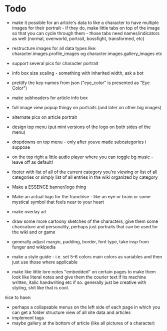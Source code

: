 # Todo

- make it possible for an article's data to like a character to have multiple images for their portrait - if they do, make little tabs on top of the image so that you can cycle through them - those tabs need names/indicators as well (normal, overworld, portrait, bossfight, transformed, etc)

- restructure images for all data types like: character.images.profile_images og character.images.gallery_images etc
- support several pics for character portrait

- info box size scaling - something with inherited width, ask a bot

- prettify the key-names from json ("eye_color" is presented as "Eye Color")

- make subheaders for article info box

- full image view popup thingy on portraits (and later on other big images)

- alternate pics on article portrait

- design top menu (put mini versions of the logo on both sides of the menu)

- dropdowns on top menu - only after youve made subcategories i suppose

- on the top right a little audio player where you can toggle bg music - leave off as default!

- footer with list of all of the current category you're viewing or list of all categories or simply list of all entries in the wiki organized by category

- Make a ESSENCE banner/logo thing
- Make an actual logo for the franchise - like an eye or brain or some mystical symbol that feels near to your heart
- make overlay art
- draw some more cartoony sketches of the characters, give them some charicature and personality, perhaps just portraits that can be used for the wiki and or game

- generally adjust margin, padding, border, font type, take insp from funger and wikipedia

- make a style guide - i.e. set 5-6 colors main colors as variables and then just use those where applicable

- make like little lore notes "embedded" on certain pages to make them look like literal notes and give them the courier text if its machine written, italic handwriting etc if so.
generally just be creative with styling, shit like that is cool.

nice to have:
- perhaps a collapsable menus on the left side of each page in which you can get a folder structure view of all site data and articles
- implement tags
- maybe gallery at the bottom of article (like all pictures of a character)